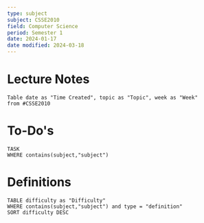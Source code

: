 ```yaml
---
type: subject
subject: CSSE2010
field: Computer Science
period: Semester 1
date: 2024-01-17
date modified: 2024-03-18
---
```


# Lecture Notes
```dataview
Table date as "Time Created", topic as "Topic", week as "Week"
from #CSSE2010 
```

# To-Do's

```dataview
TASK
WHERE contains(subject,"subject")
```

# Definitions

```dataview
TABLE difficulty as "Difficulty"
WHERE contains(subject,"subject") and type = "definition"
SORT difficulty DESC
```
